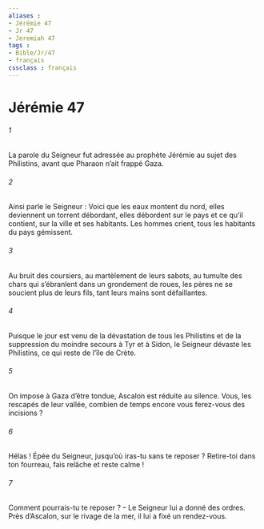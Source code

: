 ```yaml
---
aliases : 
- Jérémie 47
- Jr 47
- Jeremiah 47
tags : 
- Bible/Jr/47
- français
cssclass : français
---
```


# Jérémie 47

###### 1
La parole du Seigneur fut adressée au prophète Jérémie au sujet des Philistins, avant que Pharaon n’ait frappé Gaza.
###### 2
Ainsi parle le Seigneur :
Voici que les eaux montent du nord,
elles deviennent un torrent débordant,
elles débordent sur le pays et ce qu’il contient,
sur la ville et ses habitants.
Les hommes crient,
tous les habitants du pays gémissent.
###### 3
Au bruit des coursiers,
au martèlement de leurs sabots,
au tumulte des chars qui s’ébranlent
dans un grondement de roues,
les pères ne se soucient plus de leurs fils,
tant leurs mains sont défaillantes.
###### 4
Puisque le jour est venu
de la dévastation de tous les Philistins
et de la suppression du moindre secours à Tyr et à Sidon,
le Seigneur dévaste les Philistins,
ce qui reste de l’île de Crète.
###### 5
On impose à Gaza d’être tondue,
Ascalon est réduite au silence.
Vous, les rescapés de leur vallée,
combien de temps encore
vous ferez-vous des incisions ?
###### 6
Hélas ! Épée du Seigneur,
jusqu’où iras-tu sans te reposer ?
Retire-toi dans ton fourreau,
fais relâche et reste calme !
###### 7
Comment pourrais-tu te reposer ?
– Le Seigneur lui a donné des ordres.
Près d’Ascalon, sur le rivage de la mer,
il lui a fixé un rendez-vous.
